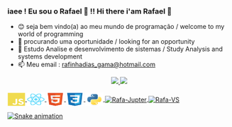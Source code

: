 ### iaee ! Eu sou o Rafael 👋 !! Hi there i'am Rafael 👋


- 😊 seja bem vindo(a) ao meu mundo de programação / welcome to my world of programming
- 🔭 procurando uma oportunidade / looking for an opportunity
- 🌱 Estudo Analise e desenvolvimento de sistemas / Study Analysis and systems development
- 📫 Meu email : rafinhadias_gama@hotmail.com

<div align="center">
  <a href="https://github.com/rafinhagama">
  <img height="180em" src="https://github-readme-stats.vercel.app/api?username=rafinhagama&show_icons=true&theme=dark&include_all_commits=true&count_private=true"/>
  <img height="180em" src="https://github-readme-stats.vercel.app/api/top-langs/?username=rafinhagama&layout=compact&langs_count=7&theme=dark">
</div>

</div>
<div style="display: inline_block"><br>
  <img align="center" alt="Rafa-Js" height="30" width="40" src="https://raw.githubusercontent.com/devicons/devicon/master/icons/javascript/javascript-plain.svg">
  <img align="center" alt="Rafa-React" height="30" width="40" src="https://raw.githubusercontent.com/devicons/devicon/master/icons/react/react-original.svg">
  <img align="center" alt="Rafa-HTML" height="30" width="40" src="https://raw.githubusercontent.com/devicons/devicon/master/icons/html5/html5-original.svg">
  <img align="center" alt="Rafa-CSS" height="30" width="40" src="https://raw.githubusercontent.com/devicons/devicon/master/icons/css3/css3-original.svg">
  <img align="center" alt="Rafa-Python" height="30" width="40" src="https://raw.githubusercontent.com/devicons/devicon/master/icons/python/python-original.svg">
  <img align="center" alt="Rafa-Jupter" height="30" width="40"src="https://cdn.jsdelivr.net/gh/devicons/devicon/icons/jupyter/jupyter-original-wordmark.svg" />
  <img align="center" alt="Rafa-VS"height="30" width="40"src="https://cdn.jsdelivr.net/gh/devicons/devicon/icons/vscode/vscode-original.svg" />
          
          
  ![Snake animation](https://github.com/rafinhagama/rafinhagama/blob/output/github-contribution-grid-snake.svg)
</div>
